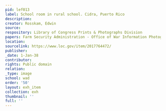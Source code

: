```yaml
---
pid: lef013
label: School room in rural school. Cidra, Puerto Rico
description:
creator: Rosskam, Edwin
source:
respository: Library of Congress Prints & Photographs Division
papers: Farm Security Administration - Office of War Information Photograph Collection
location:
sourcelink: https://www.loc.gov/item/2017764472/
publisher:
_date: 1-Jan-38
contributor:
rights: Public domain
relation:
_type: image
school: wad
order: '50'
layout: exh_item
collection: exh
thumbnail: ''
full: ''
---
```

